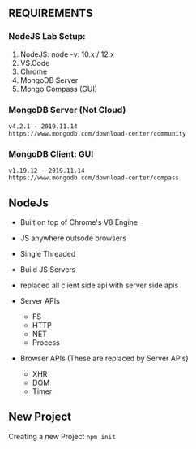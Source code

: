 ## REQUIREMENTS

### NodeJS Lab Setup:
1. NodeJS: node -v: 10.x / 12.x
2. VS.Code
3. Chrome
4. MongoDB Server
5. Mongo Compass (GUI)

### MongoDB Server (Not Cloud)
    v4.2.1 - 2019.11.14
    https://www.mongodb.com/download-center/community

### MongoDB Client: GUI
    v1.19.12 - 2019.11.14
    https://www.mongodb.com/download-center/compass

## NodeJs

- Built on top of Chrome's V8 Engine
- JS anywhere outsode browsers
- Single Threaded
- Build JS Servers
- replaced all client side api with server side apis
- Server APIs
  - FS
  - HTTP
  - NET
  - Process

- Browser APIs (These are replaced by Server APIs)
  - XHR
  - DOM
  - Timer

## New Project
Creating a new Project
`npm init`